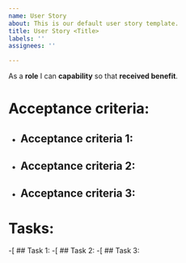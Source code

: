 ```yaml
---
name: User Story
about: This is our default user story template.
title: User Story <Title>
labels: ''
assignees: ''

---
```


As a **role** I can **capability** so that **received benefit**.

# Acceptance criteria:

* ## Acceptance criteria 1:
* ## Acceptance criteria 2:
* ## Acceptance criteria 3:

# Tasks:

-[ ## Task 1:
-[ ## Task 2:
-[ ## Task 3:
